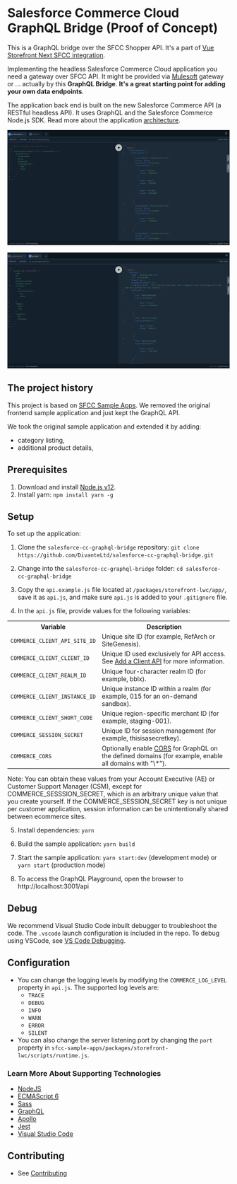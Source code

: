 # Salesforce Commerce Cloud GraphQL Bridge (Proof of Concept)

This is a GraphQL bridge over the SFCC Shopper API. It's a part of [Vue Storefront Next SFCC integration](https://github.com/pkarw/vue-storefront/tree/next/packages/salesforce-cc-poc).

Implementing the headless Salesforce Commerce Cloud application you need a gateway over SFCC API. It might be provided via [Mulesoft](https://www.mulesoft.com/) gateway or ... actually by this **GraphQL Bridge**. **It's a great starting point for adding your own data endpoints**.

The application back end is built on the new Salesforce Commerce API (a RESTful headless API). It uses GraphQL and the Salesforce Commerce Node.js SDK.  Read more about the  application [architecture](docs/architecture.md).

![productSearch endpoint example](docs/productSearch.png)

![product endpoint example](docs/product.png)

## The project history

This project is based on [SFCC Sample Apps](https://github.com/SalesforceCommerceCloud/sfcc-sample-apps/). We removed the original frontend sample application and just kept the GraphQL API. 

We took the original sample application and extended it by adding:
- category listing,
- additional product details,

## Prerequisites
1. Download and install [Node.js v12](https://nodejs.org/en/download/).
2. Install yarn: 
`npm install yarn -g`

## Setup

To set up the application:

1. Clone the `salesforce-cc-graphql-bridge` repository:
`git clone https://github.com/DivanteLtd/salesforce-cc-graphql-bridge.git`

2. Change into the `salesforce-cc-graphql-bridge` folder:
`cd salesforce-cc-graphql-bridge`

3. Copy the `api.example.js` file located at `/packages/storefront-lwc/app/`, save it as `api.js`, and make sure `api.js` is added to your `.gitignore` file.

4. In the `api.js` file, provide values for the following variables:
<table>
<tr><th>Variable</th><th>Description</th></tr>
<tr><td><code>COMMERCE_CLIENT_API_SITE_ID</code></td><td>Unique site ID (for example, RefArch or SiteGenesis).</td></tr>
<tr><td><code>COMMERCE_CLIENT_CLIENT_ID</code></td><td>Unique ID used exclusively for API access. See <a href="https://documentation.b2c.commercecloud.salesforce.com/DOC1/topic/com.demandware.dochelp/content/b2c_commerce/topics/account_manager/b2c_account_manager_add_api_client_id.html">Add a Client API</a> for more information.</td></tr>
<tr><td><code>COMMERCE_CLIENT_REALM_ID</code></td><td>Unique four-character realm ID (for example, bblx).</td></tr>
<tr><td><code>COMMERCE_CLIENT_INSTANCE_ID</code></td><td>Unique instance ID within a realm (for example, 015 for an on-demand sandbox).</td></tr>
<tr><td><code>COMMERCE_CLIENT_SHORT_CODE</code></td><td>Unique region-specific merchant ID (for example, staging-001).</td></tr>
<tr><td><code>COMMERCE_SESSION_SECRET</code></td><td>Unique ID for session management (for example, thisisasecretkey).</td></tr>
<tr><td><code>COMMERCE_CORS</code></td><td>Optionally enable <a href="https://developer.mozilla.org/en-US/docs/Web/HTTP/CORS">CORS</a> for GraphQL on the defined domains (for example, enable all domains with "\*").</td></tr>
</table>

Note: You can obtain these values from your Account Executive (AE) or Customer Support Manager (CSM), except for COMMERCE_SESSSION_SECRET, which is an arbitrary unique value that you create yourself. If the COMMERCE_SESSION_SECRET key is not unique per customer application, session information can be unintentionally shared between ecommerce sites. 

5. Install dependencies:
`yarn`

6. Build the sample application:
`yarn build`

7. Start the sample application:
`yarn start:dev` (development mode) or
`yarn start` (production mode)

8. To access the GraphQL Playground, open the browser to http://localhost:3001/api

## Debug

We recommend Visual Studio Code inbuilt debugger to troubleshoot the code. The `.vscode` launch configuration is included in the repo. To debug using VSCode, see [VS Code Debugging](https://code.visualstudio.com/docs/editor/debugging).

## Configuration
* You can change the logging levels by modifying the `COMMERCE_LOG_LEVEL` property in `api.js`. The supported log levels are:
    * `TRACE`
    * `DEBUG`
    * `INFO`
    * `WARN`
    * `ERROR`
    * `SILENT`
* You can also change the server listening port by changing the `port` property in `sfcc-sample-apps/packages/storefront-lwc/scripts/runtime.js`.

### Learn More About Supporting Technologies
* [NodeJS](https://nodejs.org/en/docs/)
* [ECMAScript 6](https://hacks.mozilla.org/category/es6-in-depth/)
* [Sass](https://sass-lang.com/guide)
* [GraphQL](https://graphql.org/learn/)
* [Apollo](https://www.apollographql.com/docs/tutorial/introduction/)
* [Jest](https://jestjs.io/docs/en/getting-started)
* [Visual Studio Code](https://code.visualstudio.com/docs)


## Contributing

* See [Contributing](CONTRIBUTING.md)
